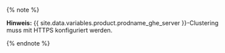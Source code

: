 {% note %}

**Hinweis:** {{ site.data.variables.product.prodname_ghe_server }}-Clustering muss mit HTTPS konfiguriert werden.

{% endnote %}
